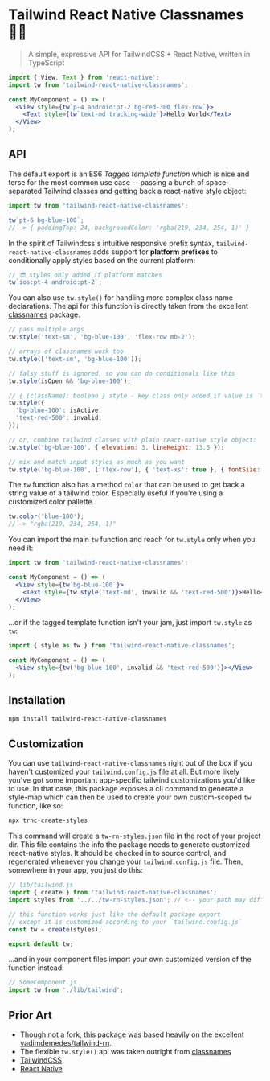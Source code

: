 # Tailwind React Native Classnames 🏄‍♂️

> A simple, expressive API for TailwindCSS + React Native, written in TypeScript

```jsx
import { View, Text } from 'react-native';
import tw from 'tailwind-react-native-classnames';

const MyComponent = () => (
  <View style={tw`p-4 android:pt-2 bg-red-300 flex-row`}>
    <Text style={tw`text-md tracking-wide`}>Hello World</Text>
  </View>
);
```

## API

The default export is an ES6 _Tagged template function_ which is nice and terse for the
most common use case -- passing a bunch of space-separated Tailwind classes and getting
back a react-native style object:

```js
import tw from 'tailwind-react-native-classnames';

tw`pt-6 bg-blue-100`;
// -> { paddingTop: 24, backgroundColor: 'rgba(219, 234, 254, 1)' }
```

In the spirit of Tailwindcss's intuitive responsive prefix syntax,
`tailwind-react-native-classnames` adds support for **platform prefixes** to conditionally
apply styles based on the current platform:

```js
// 😎 styles only added if platform matches
tw`ios:pt-4 android:pt-2`;
```

You can also use `tw.style()` for handling more complex class name declarations. The api
for this function is directly taken from the excellent
[classnames](https://github.com/JedWatson/classnames#readme) package.

```js
// pass multiple args
tw.style('text-sm', 'bg-blue-100', 'flex-row mb-2');

// arrays of classnames work too
tw.style(['text-sm', 'bg-blue-100']);

// falsy stuff is ignored, so you can do conditionals like this
tw.style(isOpen && 'bg-blue-100');

// { [className]: boolean } style - key class only added if value is `true`
tw.style({
  'bg-blue-100': isActive,
  'text-red-500': invalid,
});

// or, combine tailwind classes with plain react-native style object:
tw.style('bg-blue-100', { elevation: 3, lineHeight: 13.5 });

// mix and match input styles as much as you want
tw.style('bg-blue-100', ['flex-row'], { 'text-xs': true }, { fontSize: 9 });
```

The `tw` function also has a method `color` that can be used to get back a string value of
a tailwind color. Especially useful if you're using a customized color pallette.

```js
tw.color('blue-100');
// -> "rgba(219, 234, 254, 1)"
```

You can import the main `tw` function and reach for `tw.style` only when you need it:

```jsx
import tw from 'tailwind-react-native-classnames';

const MyComponent = () => (
  <View style={tw`bg-blue-100`}>
    <Text style={tw.style('text-md', invalid && 'text-red-500')}>Hello</Text>
  </View>
);
```

...or if the tagged template function isn't your jam, just import `tw.style` as `tw`:

```jsx
import { style as tw } from 'tailwind-react-native-classnames';

const MyComponent = () => (
  <View style={tw('bg-blue-100', invalid && 'text-red-500')}></View>
);
```

## Installation

```bash
npm install tailwind-react-native-classnames
```

## Customization

You can use `tailwind-react-native-classnames` right out of the box if you haven't
customized your `tailwind.config.js` file at all. But more likely you've got some
important app-specific tailwind customizations you'd like to use. In that case, this
package exposes a cli command to generate a style-map which can then be used to create
your own custom-scoped `tw` function, like so:

```bash
npx trnc-create-styles
```

This command will create a `tw-rn-styles.json` file in the root of your project dir. This
file contains the info the package needs to generate customized react-native styles. It
should be checked in to source control, and regenerated whenever you change your
`tailwind.config.js` file. Then, somewhere in your app, you just do this:

```js
// lib/tailwind.js
import { create } from 'tailwind-react-native-classnames';
import styles from '../../tw-rn-styles.json'; // <-- your path may differ

// this function works just like the default package export
// except it is customized according to your `tailwind.config.js`
const tw = create(styles);

export default tw;
```

...and in your component files import your own customized version of the function instead:

```jsx
// SomeComponent.js
import tw from './lib/tailwind';
```

## Prior Art

- Though not a fork, this package was based heavily on the excellent
  [vadimdemedes/tailwind-rn](https://github.com/vadimdemedes/tailwind-rn).
- The flexible `tw.style()` api was taken outright from
  [classnames](https://github.com/JedWatson/classnames#readme)
- [TailwindCSS](https://tailwindcss.com)
- [React Native](https://reactnative.dev)
